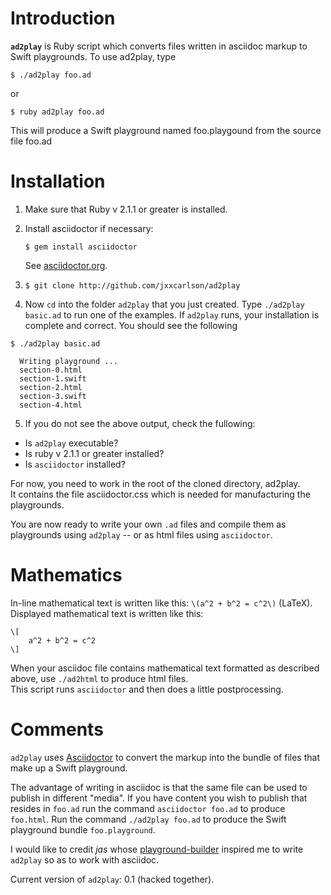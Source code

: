 
# Introduction

**`ad2play`** is Ruby script which converts
files written in asciidoc markup 
to Swift playgrounds. To use ad2play,
type

`$ ./ad2play foo.ad`

or 

`$ ruby ad2play foo.ad`

This will produce a Swift playground  named foo.playgound from the source  file foo.ad

# Installation

1. Make sure that Ruby v 2.1.1 or greater is installed.  

2. Install asciidoctor if necessary:

   `$ gem install asciidoctor` 

    See [asciidoctor.org](http://asciidoctor.org). 

3. `$ git clone http://github.com/jxxcarlson/ad2play`

4. Now `cd` into the folder `ad2play` that you just created.  Type `./ad2play basic.ad` to run one of the examples. If `ad2play` runs, your installation is complete and correct. You should see the following
 
```
$ ./ad2play basic.ad

  Writing playground ...
  section-0.html
  section-1.swift
  section-2.html
  section-3.swift
  section-4.html
```

 
5. If you do not see the above output, check the fullowing:
  - Is `ad2play` executable?
  - Is ruby v 2.1.1 or greater installed?
  - Is `asciidoctor` installed?

For now, you need to work in the root of the cloned  directory, ad2play.  
It contains the file asciidoctor.css which is needed for manufacturing
the playgrounds.


You are now ready to write your own `.ad` files and compile
them as playgrounds using `ad2play` -- or as  html files using `asciidoctor`.

# Mathematics

In-line mathematical text is written like this:
`\(a^2 + b^2 = c^2\)` (LaTeX). Displayed mathematical
text is written like this:
```
\[
    a^2 + b^2 = c^2
\]
```

When your asciidoc file contains 
mathematical text formatted as described
above, use `./ad2html` to produce html files.  
This script runs `asciidoctor` and then does
a little postprocessing.

# Comments

`ad2play` uses [Asciidoctor](http://asciidoctor.org) to 
convert the markup into the bundle of files
that make up a Swift playground.

The advantage of writing in asciidoc is that 
the same file can be used to publish in
different "media". If you have content
you wish to publish that resides in `foo.ad`
run the command `asciidoctor foo.ad`
to produce `foo.html`.  Run
the command  `./ad2play foo.ad`
to produce the Swift playground bundle
`foo.playground`.  

I would like to credit *jas*
whose [playground-builder](http://github.com/jas/swift-playground-builder)
inspired me to write `ad2play` so as to work with asciidoc.  

Current version of `ad2play`: 0.1 (hacked together).
